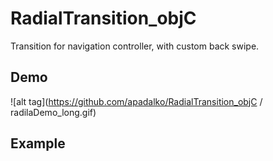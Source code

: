 RadialTransition_objC
=====================

Transition for navigation controller, with custom back swipe.


Demo
----
![alt tag](https://github.com/apadalko/RadialTransition_objC / radilaDemo_long.gif)


Example 
----


